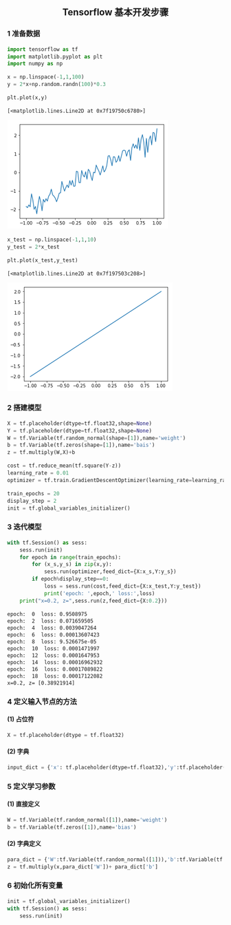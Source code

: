 
## <center>Tensorflow 基本开发步骤</center>

### 1 准备数据


```python
import tensorflow as tf
import matplotlib.pyplot as plt
import numpy as np
```


```python
x = np.linspace(-1,1,100)
y = 2*x+np.random.randn(100)*0.3
```


```python
plt.plot(x,y)
```




    [<matplotlib.lines.Line2D at 0x7f19750c6780>]




![png](1-Tensorflow%E5%9F%BA%E6%9C%AC%E5%BC%80%E5%8F%91%E6%AD%A5%E9%AA%A4_files/1-Tensorflow%E5%9F%BA%E6%9C%AC%E5%BC%80%E5%8F%91%E6%AD%A5%E9%AA%A4_4_1.png)



```python
x_test = np.linspace(-1,1,10)
y_test = 2*x_test
```


```python
plt.plot(x_test,y_test)
```




    [<matplotlib.lines.Line2D at 0x7f197503c208>]




![png](1-Tensorflow%E5%9F%BA%E6%9C%AC%E5%BC%80%E5%8F%91%E6%AD%A5%E9%AA%A4_files/1-Tensorflow%E5%9F%BA%E6%9C%AC%E5%BC%80%E5%8F%91%E6%AD%A5%E9%AA%A4_6_1.png)


### 2 搭建模型


```python
X = tf.placeholder(dtype=tf.float32,shape=None)
Y = tf.placeholder(dtype=tf.float32,shape=None)
W = tf.Variable(tf.random_normal(shape=[1]),name='weight')
b = tf.Variable(tf.zeros(shape=[1]),name='bais')
z = tf.multiply(W,X)+b
```


```python
cost = tf.reduce_mean(tf.square(Y-z))
learning_rate = 0.01
optimizer = tf.train.GradientDescentOptimizer(learning_rate=learning_rate).minimize(cost)
```


```python
train_epochs = 20
display_step = 2
init = tf.global_variables_initializer()
```

### 3 迭代模型


```python
with tf.Session() as sess:
    sess.run(init)
    for epoch in range(train_epochs):
        for (x_s,y_s) in zip(x,y):
            sess.run(optimizer,feed_dict={X:x_s,Y:y_s})
        if epoch%display_step==0:
            loss = sess.run(cost,feed_dict={X:x_test,Y:y_test})
            print('epoch: ',epoch,' loss:',loss)
    print("x=0.2, z=",sess.run(z,feed_dict={X:0.2}))
```

    epoch:  0  loss: 0.9508975
    epoch:  2  loss: 0.071659505
    epoch:  4  loss: 0.0039047264
    epoch:  6  loss: 0.00013607423
    epoch:  8  loss: 9.526675e-05
    epoch:  10  loss: 0.0001471997
    epoch:  12  loss: 0.0001647953
    epoch:  14  loss: 0.00016962932
    epoch:  16  loss: 0.00017089822
    epoch:  18  loss: 0.00017122082
    x=0.2, z= [0.38921914]
    

### 4 定义输入节点的方法

#### (1) 占位符
```python
X = tf.placeholder(dtype = tf.float32)
```

#### (2) 字典
```python
input_dict = {'x': tf.placeholder(dtype=tf.float32),'y':tf.placeholder(dtype=tf.float32)}
```

### 5 定义学习参数

#### (1) 直接定义
```python
W = tf.Variable(tf.random_normal([1]),name='weight')
b = tf.Variable(tf.zeros([1]),name='bias')
```

#### (2) 字典定义
```python
para_dict = {'W':tf.Variable(tf.random_normal([1])),'b':tf.Variable(tf.zeros([1]))}
z = tf.multiply(x,para_dict['W'])+ para_dict['b']
```

### 6 初始化所有变量

```python
init = tf.global_variables_initializer()
with tf.Session() as sess:
    sess.run(init)
```
